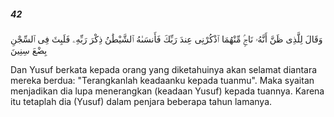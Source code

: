##### 42

<span class="ayah">وَقَالَ لِلَّذِى ظَنَّ أَنَّهُۥ نَاجٍۢ مِّنْهُمَا ٱذْكُرْنِى عِندَ رَبِّكَ فَأَنسَىٰهُ ٱلشَّيْطَٰنُ ذِكْرَ رَبِّهِۦ فَلَبِثَ فِى ٱلسِّجْنِ بِضْعَ سِنِينَ</span>

<span class="ayah_translation">Dan Yusuf berkata kepada orang yang diketahuinya akan selamat diantara mereka berdua: "Terangkanlah keadaanku kepada tuanmu". Maka syaitan menjadikan dia lupa menerangkan (keadaan Yusuf) kepada tuannya. Karena itu tetaplah dia (Yusuf) dalam penjara beberapa tahun lamanya.</span>

